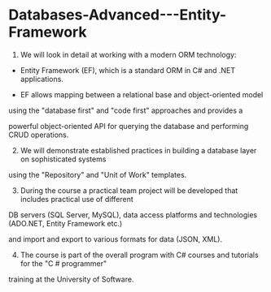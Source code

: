 # Databases-Advanced---Entity-Framework

1. We will look in detail at working with a modern ORM technology:

- Entity Framework (EF), which is a standard ORM in C# and .NET applications.

- EF allows mapping between a relational base and object-oriented model

using the "database first" and "code first" approaches and provides a

powerful object-oriented API for querying the database and performing CRUD operations.

2. We will demonstrate established practices in building a database layer on sophisticated systems

using the "Repository" and "Unit of Work" templates.

3. During the course a practical team project will be developed that includes practical use of different

DB servers (SQL Server, MySQL), data access platforms and technologies (ADO.NET, Entity Framework etc.)

and import and export to various formats for data (JSON, XML).

4. The course is part of the overall program with C# courses and tutorials for the "C # programmer"

training at the University of Software.
